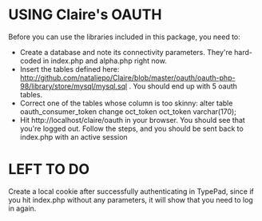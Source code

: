 # USING Claire's OAUTH
Before you can use the libraries included in this package, you need to:

* Create a database and note its connectivity parameters.  They're hard-coded in index.php and alpha.php right now.
* Insert the tables defined here:
http://github.com/nataliepo/Claire/blob/master/oauth/oauth-php-98/library/store/mysql/mysql.sql . You should end up with 5 oauth tables.
* Correct one of the tables whose column is too skinny:
   alter table oauth_consumer_token change oct_token oct_token varchar(170);
* Hit http://localhost/claire/oauth in your browser.  You should see that you're logged out.  Follow the steps, and you should be sent back to index.php with an active session


# LEFT TO DO
Create a local cookie after successfully authenticating in TypePad, since if you hit index.php without any parameters, it will show that you need to log in again.
